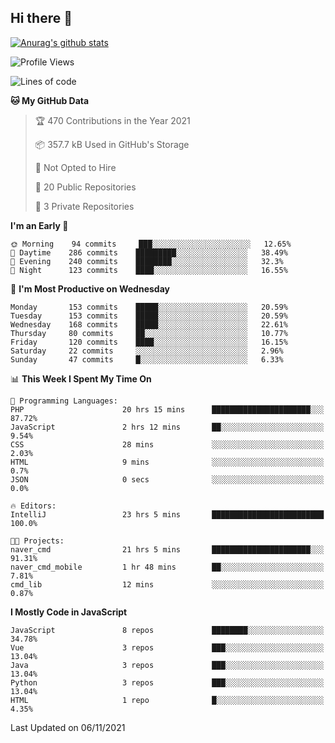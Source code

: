 ## Hi there 👋

[![Anurag's github stats](https://github-readme-stats.vercel.app/api?username=Songwonseok)](https://github.com/anuraghazra/github-readme-stats)



<!--START_SECTION:waka-->
![Profile Views](http://img.shields.io/badge/Profile%20Views-2-blue)

![Lines of code](https://img.shields.io/badge/From%20Hello%20World%20I%27ve%20Written-2.9%20million%20lines%20of%20code-blue)

**🐱 My GitHub Data** 

> 🏆 470 Contributions in the Year 2021
 > 
> 📦 357.7 kB Used in GitHub's Storage 
 > 
> 🚫 Not Opted to Hire
 > 
> 📜 20 Public Repositories 
 > 
> 🔑 3 Private Repositories  
 > 
**I'm an Early 🐤** 

```text
🌞 Morning    94 commits     ███░░░░░░░░░░░░░░░░░░░░░░   12.65% 
🌆 Daytime    286 commits    █████████░░░░░░░░░░░░░░░░   38.49% 
🌃 Evening    240 commits    ████████░░░░░░░░░░░░░░░░░   32.3% 
🌙 Night      123 commits    ████░░░░░░░░░░░░░░░░░░░░░   16.55%

```
📅 **I'm Most Productive on Wednesday** 

```text
Monday       153 commits    █████░░░░░░░░░░░░░░░░░░░░   20.59% 
Tuesday      153 commits    █████░░░░░░░░░░░░░░░░░░░░   20.59% 
Wednesday    168 commits    █████░░░░░░░░░░░░░░░░░░░░   22.61% 
Thursday     80 commits     ██░░░░░░░░░░░░░░░░░░░░░░░   10.77% 
Friday       120 commits    ████░░░░░░░░░░░░░░░░░░░░░   16.15% 
Saturday     22 commits     ░░░░░░░░░░░░░░░░░░░░░░░░░   2.96% 
Sunday       47 commits     █░░░░░░░░░░░░░░░░░░░░░░░░   6.33%

```


📊 **This Week I Spent My Time On** 

```text
💬 Programming Languages: 
PHP                      20 hrs 15 mins      ██████████████████████░░░   87.72% 
JavaScript               2 hrs 12 mins       ██░░░░░░░░░░░░░░░░░░░░░░░   9.54% 
CSS                      28 mins             ░░░░░░░░░░░░░░░░░░░░░░░░░   2.03% 
HTML                     9 mins              ░░░░░░░░░░░░░░░░░░░░░░░░░   0.7% 
JSON                     0 secs              ░░░░░░░░░░░░░░░░░░░░░░░░░   0.0%

🔥 Editors: 
IntelliJ                 23 hrs 5 mins       █████████████████████████   100.0%

🐱‍💻 Projects: 
naver_cmd                21 hrs 5 mins       ██████████████████████░░░   91.31% 
naver_cmd_mobile         1 hr 48 mins        ██░░░░░░░░░░░░░░░░░░░░░░░   7.81% 
cmd_lib                  12 mins             ░░░░░░░░░░░░░░░░░░░░░░░░░   0.87%

```

**I Mostly Code in JavaScript** 

```text
JavaScript               8 repos             ████████░░░░░░░░░░░░░░░░░   34.78% 
Vue                      3 repos             ███░░░░░░░░░░░░░░░░░░░░░░   13.04% 
Java                     3 repos             ███░░░░░░░░░░░░░░░░░░░░░░   13.04% 
Python                   3 repos             ███░░░░░░░░░░░░░░░░░░░░░░   13.04% 
HTML                     1 repo              █░░░░░░░░░░░░░░░░░░░░░░░░   4.35%

```



 Last Updated on 06/11/2021
<!--END_SECTION:waka-->
